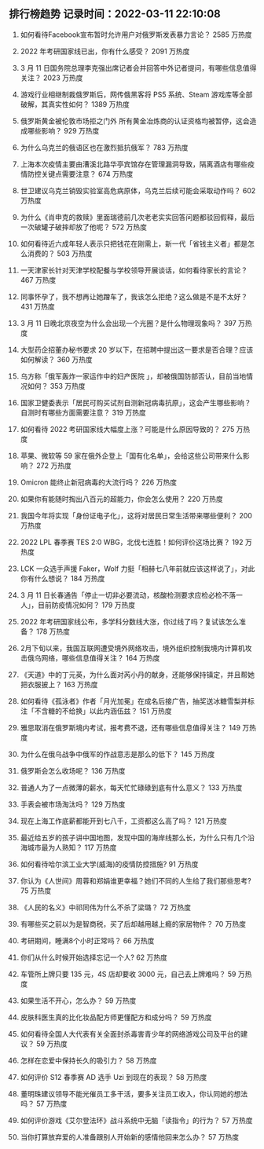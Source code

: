 
## 排行榜趋势 记录时间：2022-03-11 22:10:08
  
  1. 如何看待Facebook宣布暂时允许用户对俄罗斯发表暴力言论？ 2585 万热度
    
  2. 2022 年考研国家线已出，你有什么感受？ 2091 万热度
    
  3. 3 月 11 日国务院总理李克强出席记者会并回答中外记者提问，有哪些信息值得关注？ 2023 万热度
    
  4. 游戏行业相继制裁俄罗斯后，网传俄黑客将 PS5 系统、Steam 游戏库等全部破解，其真实性如何？ 1389 万热度
    
  5. 俄罗斯黄金被伦敦市场拒之门外 所有黄金冶炼商的认证资格均被暂停，这会造成哪些影响？ 929 万热度
    
  6. 为什么乌克兰的俄语区也在激烈抵抗俄军？ 783 万热度
    
  7. 上海本次疫情主要由漕溪北路华亭宾馆存在管理漏洞导致，隔离酒店有哪些疫情防控关键点需要注意？ 674 万热度
    
  8. 世卫建议乌克兰销毁实验室高危病原体，乌克兰后续可能会采取动作吗？ 602 万热度
    
  9. 为什么《肖申克的救赎》里面瑞德前几次老老实实回答问题都驳回假释，最后一次破罐子破摔却放了他呢？ 572 万热度
    
  10. 如何看待近六成年轻人表示只把钱花在刚需上，新一代「省钱主义者」都是怎么消费的？ 503 万热度
    
  11. 一天津家长针对天津学校配餐与学校领导开展谈话，如何看待家长的言论？ 467 万热度
    
  12. 同事怀孕了，我不想再让她蹭车了，我该怎么拒绝？这么做是不是不太好？ 431 万热度
    
  13. 3 月 11 日晚北京夜空为什么会出现一个光圈？是什么物理现象吗？ 397 万热度
    
  14. 大型药企招董办秘书要求 20 岁以下，在招聘中提出这一要求是否合理？应该如何解读？ 360 万热度
    
  15. 乌方称「俄军轰炸一家运作中的妇产医院 」，却被俄国防部否认，目前当地情况如何？ 353 万热度
    
  16. 国家卫健委表示「居民可购买试剂自测新冠病毒抗原」，这会产生哪些影响？自测时有哪些方面需要注意？ 319 万热度
    
  17. 如何看待 2022 考研国家线大幅度上涨？可能是什么原因导致的？ 275 万热度
    
  18. 苹果、微软等 59 家在俄外企登上「国有化名单」，会给这些公司带来什么影响？ 272 万热度
    
  19. Omicron 能终止新冠病毒的大流行吗？ 226 万热度
    
  20. 如果你有能随时掏出八百元的超能力，你会怎么使用？ 220 万热度
    
  21. 我国今年将实现「身份证电子化」，这将对居民日常生活带来哪些便利？ 200 万热度
    
  22. 2022 LPL 春季赛 TES 2:0 WBG，北伐七连胜！如何评价这场比赛？ 192 万热度
    
  23. LCK 一众选手声援 Faker，Wolf 力挺「相赫七八年前就应该这样说了」，对此你有什么想说？ 184 万热度
    
  24. 3 月 11 日长春通告「停止一切非必要流动，核酸检测要求应检必检不落一人」，目前防疫情况如何？ 179 万热度
    
  25. 2022 年考研国家线公布，多学科分数线大涨，你过线了吗？复试该怎么准备？ 178 万热度
    
  26. 2月下旬以来，我国互联网遭受境外网络攻击，境外组织控制我境内计算机攻击俄乌网络，哪些信息值得关注？ 164 万热度
    
  27. 《天道》中的丁元英，为什么面对芮小丹的献身，还能够保持镇定，并且帮她把衣服披上？ 163 万热度
    
  28. 如何看待《孤泳者》作者「月光加冕」在成名后接广告，抽奖送冰糖雪梨并标注「不含糖的不给换」以此内涵伍兹？ 151 万热度
    
  29. 雅思取消在俄罗斯境内考试，报考费不退，还有哪些信息值得关注？ 149 万热度
    
  30. 为什么在俄乌战争中俄军的作战意志是那么的低下？ 145 万热度
    
  31. 俄罗斯会怎么收场呢？ 136 万热度
    
  32. 普通人为了一点微薄的薪水，每天忙忙碌碌到底有什么意义？ 133 万热度
    
  33. 手表会被市场淘汰吗？ 129 万热度
    
  34. 现在上海工作底薪都能开到七八千，工资都这么高了吗？ 121 万热度
    
  35. 最近给五岁的孩子讲中国地图，发现中国的海岸线那么长，为什么只有几个沿海城市最为人熟知？ 117 万热度
    
  36. 如何看待哈尔滨工业大学(威海)的疫情防控措施? 91 万热度
    
  37. 你认为《人世间》周蓉和郑娟谁更幸福？她们不同的人生给了我们那些思考? 75 万热度
    
  38. 《人民的名义》中祁同伟为什么不杀了梁璐？ 72 万热度
    
  39. 有哪些买之前以为是智商税，买了后却越用越上瘾的家居物件？ 70 万热度
    
  40. 考研期间，睡满8个小时正常吗？ 66 万热度
    
  41. 你们从什么时候开始选择忘记一个人? 62 万热度
    
  42. 车管所上牌只要 135 元，4S 店却要收 3000 元，自己去上牌难吗？ 59 万热度
    
  43. 如果生活不开心，怎么办？ 59 万热度
    
  44. 皮肤科医生真的比化妆品配方师更懂配方和成分吗？ 59 万热度
    
  45. 如何看待全国人大代表有关全面封杀毒害青少年的网络游戏公司及平台的建议？ 59 万热度
    
  46. 怎样在恋爱中保持长久的吸引力？ 58 万热度
    
  47. 如何评价 S12 春季赛 AD 选手 Uzi 到现在的表现？ 58 万热度
    
  48. 董明珠建议领导不能光催员工多干活，要多关注员工收入，你认同她的想法吗？ 57 万热度
    
  49. 如何评价游戏《艾尔登法环》战斗系统中无脑「读指令」的行为？ 57 万热度
    
  50. 当你打算放弃爱的人准备跟别人开始新的感情他回来怎么办？ 57 万热度
    